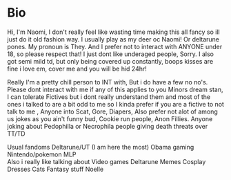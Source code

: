 # Bio
Hi, I'm Naomi, I don't really feel like wasting time making this all fancy so ill just do it old fashion way. I usually play as my deer oc Naomi!  Or deltarune pones. My pronoun is They. And I prefer not to interact with ANYONE under 18, so please respect that! I just dont like underaged people, Sorry. I also got semi mild td, but only being covered up constantly, boops kisses are fine i love em, cover me and you will be hid 24hr! 

Really I'm a pretty chill person to INT with, But i do have a few no no's. Please dont interact with me if any of this applies to you 
Minors
dream stan,
I can tolerate Fictives but i dont really understand them and most of the ones i talked to are a bit odd to me so I kinda prefer if you are a fictive to not talk to me 
, Anyone into Scat, Gore, Diapers,
Also prefer not alot of among us jokes as you ain't funny bud,
Cookie run people,
Anon Fillies. 
Anyone joking about Pedophilla or Necrophila people giving death threats over TT/TD 

Usual fandoms Deltarune/UT (I am here the most)
Obama gaming
Nintendo/pokemon 
MLP   
Also i really like talking about Video games
Deltarune
Memes 
Cosplay
Dresses
Cats
Fantasy stuff
Noelle
